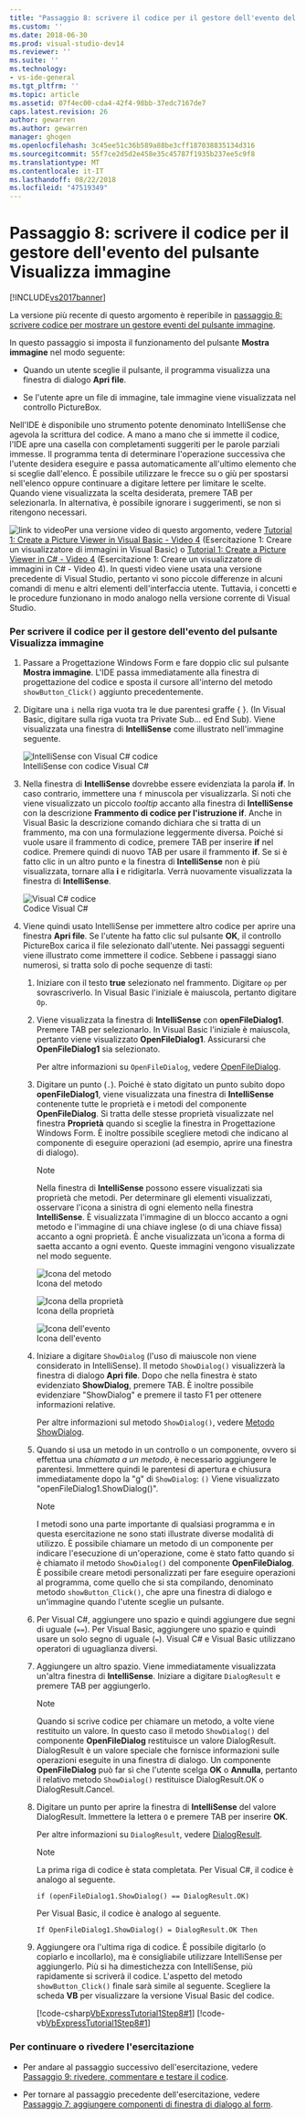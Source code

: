 ```yaml
---
title: "Passaggio 8: scrivere il codice per il gestore dell'evento del pulsante Mostra immagine | Microsoft Docs"
ms.custom: ''
ms.date: 2018-06-30
ms.prod: visual-studio-dev14
ms.reviewer: ''
ms.suite: ''
ms.technology:
- vs-ide-general
ms.tgt_pltfrm: ''
ms.topic: article
ms.assetid: 07f4ec00-cda4-42f4-98bb-37edc7167de7
caps.latest.revision: 26
author: gewarren
ms.author: gewarren
manager: ghogen
ms.openlocfilehash: 3c45ee51c36b589a88be3cff187038835134d316
ms.sourcegitcommit: 55f7ce2d5d2e458e35c45787f1935b237ee5c9f8
ms.translationtype: MT
ms.contentlocale: it-IT
ms.lasthandoff: 08/22/2018
ms.locfileid: "47519349"
---
```

# <a name="step-8-write-code-for-the-show-a-picture-button-event-handler"></a>Passaggio 8: scrivere il codice per il gestore dell'evento del pulsante Visualizza immagine
[!INCLUDE[vs2017banner](../includes/vs2017banner.md)]

La versione più recente di questo argomento è reperibile in [passaggio 8: scrivere codice per mostrare un gestore eventi del pulsante immagine](https://docs.microsoft.com/visualstudio/ide/step-8-write-code-for-the-show-a-picture-button-event-handler).  
  
In questo passaggio si imposta il funzionamento del pulsante **Mostra immagine** nel modo seguente:  
  
-   Quando un utente sceglie il pulsante, il programma visualizza una finestra di dialogo **Apri file**.  
  
-   Se l'utente apre un file di immagine, tale immagine viene visualizzata nel controllo PictureBox.  
  
 Nell'IDE è disponibile uno strumento potente denominato IntelliSense che agevola la scrittura del codice. A mano a mano che si immette il codice, l'IDE apre una casella con completamenti suggeriti per le parole parziali immesse. Il programma tenta di determinare l'operazione successiva che l'utente desidera eseguire e passa automaticamente all'ultimo elemento che si sceglie dall'elenco. È possibile utilizzare le frecce su o giù per spostarsi nell'elenco oppure continuare a digitare lettere per limitare le scelte. Quando viene visualizzata la scelta desiderata, premere TAB per selezionarla. In alternativa, è possibile ignorare i suggerimenti, se non si ritengono necessari.  
  
 ![link to video](../data-tools/media/playvideo.gif "PlayVideo")Per una versione video di questo argomento, vedere [Tutorial 1: Create a Picture Viewer in Visual Basic - Video 4](http://go.microsoft.com/fwlink/?LinkId=205215) (Esercitazione 1: Creare un visualizzatore di immagini in Visual Basic) o [Tutorial 1: Create a Picture Viewer in C# - Video 4](http://go.microsoft.com/fwlink/?LinkId=205203) (Esercitazione 1: Creare un visualizzatore di immagini in C# - Video 4). In questi video viene usata una versione precedente di Visual Studio, pertanto vi sono piccole differenze in alcuni comandi di menu e altri elementi dell'interfaccia utente. Tuttavia, i concetti e le procedure funzionano in modo analogo nella versione corrente di Visual Studio.  
  
### <a name="to-write-code-for-the-show-a-picture-button-event-handler"></a>Per scrivere il codice per il gestore dell'evento del pulsante Visualizza immagine  
  
1.  Passare a Progettazione Windows Form e fare doppio clic sul pulsante **Mostra immagine**. L'IDE passa immediatamente alla finestra di progettazione del codice e sposta il cursore all'interno del metodo `showButton_Click()` aggiunto precedentemente.  
  
2.  Digitare una `i` nella riga vuota tra le due parentesi graffe { }. (In Visual Basic, digitare sulla riga vuota tra Private Sub... ed End Sub). Viene visualizzata una finestra di **IntelliSense** come illustrato nell'immagine seguente.  
  
     ![IntelliSense con Visual C&#35; codice](../ide/media/express-ifintellisense.png "Express_IfIntellisense")  
IntelliSense con codice Visual C#  
  
3.  Nella finestra di **IntelliSense** dovrebbe essere evidenziata la parola **if**. In caso contrario, immettere una `f` minuscola per visualizzarla. Si noti che viene visualizzato un piccolo *tooltip* accanto alla finestra di **IntelliSense** con la descrizione **Frammento di codice per l'istruzione if**. Anche in Visual Basic la descrizione comando dichiara che si tratta di un frammento, ma con una formulazione leggermente diversa. Poiché si vuole usare il frammento di codice, premere TAB per inserire **if** nel codice. Premere quindi di nuovo TAB per usare il frammento **if**. Se si è fatto clic in un altro punto e la finestra di **IntelliSense** non è più visualizzata, tornare alla **i** e ridigitarla. Verrà nuovamente visualizzata la finestra di **IntelliSense**.  
  
     ![Visual C&#35; codice](../ide/media/express-highlighttrue.png "Express_HighlightTrue")  
Codice Visual C#  
  
4.  Viene quindi usato IntelliSense per immettere altro codice per aprire una finestra **Apri file**. Se l'utente ha fatto clic sul pulsante **OK**, il controllo PictureBox carica il file selezionato dall'utente. Nei passaggi seguenti viene illustrato come immettere il codice. Sebbene i passaggi siano numerosi, si tratta solo di poche sequenze di tasti:  
  
    1.  Iniziare con il testo **true** selezionato nel frammento. Digitare `op` per sovrascriverlo. In Visual Basic l'iniziale è maiuscola, pertanto digitare `Op`.  
  
    2.  Viene visualizzata la finestra di **IntelliSense** con **openFileDialog1**. Premere TAB per selezionarlo. In Visual Basic l'iniziale è maiuscola, pertanto viene visualizzato **OpenFileDialog1**. Assicurarsi che **OpenFileDialog1** sia selezionato.  
  
         Per altre informazioni su `OpenFileDialog`, vedere [OpenFileDialog](http://msdn.microsoft.com/library/system.windows.forms.openfiledialog.aspx).  
  
    3.  Digitare un punto (`.`). Poiché è stato digitato un punto subito dopo **openFileDialog1**, viene visualizzata una finestra di **IntelliSense** contenente tutte le proprietà e i metodi del componente **OpenFileDialog**. Si tratta delle stesse proprietà visualizzate nel finestra **Proprietà** quando si sceglie la finestra in Progettazione Windows Form. È inoltre possibile scegliere metodi che indicano al componente di eseguire operazioni (ad esempio, aprire una finestra di dialogo).  
  
        > [!NOTE]
        >  Nella finestra di **IntelliSense** possono essere visualizzati sia proprietà che metodi. Per determinare gli elementi visualizzati, osservare l'icona a sinistra di ogni elemento nella finestra **IntelliSense**. È visualizzata l'immagine di un blocco accanto a ogni metodo e l'immagine di una chiave inglese (o di una chiave fissa) accanto a ogni proprietà. È anche visualizzata un'icona a forma di saetta accanto a ogni evento. Queste immagini vengono visualizzate nel modo seguente.  
  
         ![Icona del metodo](../ide/media/express-iconmethod.png "Express_IconMethod")  
Icona del metodo  
  
         ![Icona della proprietà](../ide/media/express-iconproperty.png "Express_IconProperty")  
Icona della proprietà  
  
         ![Icona dell'evento](../ide/media/express-iconevent.png "Express_IconEvent")  
Icona dell'evento  
  
    4.  Iniziare a digitare `ShowDialog` (l'uso di maiuscole non viene considerato in IntelliSense). Il metodo `ShowDialog()` visualizzerà la finestra di dialogo **Apri file**. Dopo che nella finestra è stato evidenziato **ShowDialog**, premere TAB. È inoltre possibile evidenziare "ShowDialog" e premere il tasto F1 per ottenere informazioni relative.  
  
         Per altre informazioni sul metodo `ShowDialog()`, vedere [Metodo ShowDialog](http://msdn.microsoft.com/library/c7ykbedk.aspx).  
  
    5.  Quando si usa un metodo in un controllo o un componente, ovvero si effettua una *chiamata a un metodo*, è necessario aggiungere le parentesi. Immettere quindi le parentesi di apertura e chiusura immediatamente dopo la "g" di `ShowDialog`: `()` Viene visualizzato "openFileDialog1.ShowDialog()".  
  
        > [!NOTE]
        >  I metodi sono una parte importante di qualsiasi programma e in questa esercitazione ne sono stati illustrate diverse modalità di utilizzo. È possibile chiamare un metodo di un componente per indicare l'esecuzione di un'operazione, come è stato fatto quando si è chiamato il metodo `ShowDialog()` del componente **OpenFileDialog**. È possibile creare metodi personalizzati per fare eseguire operazioni al programma, come quello che si sta compilando, denominato metodo `showButton_Click()`, che apre una finestra di dialogo e un'immagine quando l'utente sceglie un pulsante.  
  
    6.  Per Visual C#, aggiungere uno spazio e quindi aggiungere due segni di uguale (`==`). Per Visual Basic, aggiungere uno spazio e quindi usare un solo segno di uguale (`=`). Visual C# e Visual Basic utilizzano operatori di uguaglianza diversi.  
  
    7.  Aggiungere un altro spazio. Viene immediatamente visualizzata un'altra finestra di **IntelliSense**. Iniziare a digitare `DialogResult` e premere TAB per aggiungerlo.  
  
        > [!NOTE]
        >  Quando si scrive codice per chiamare un metodo, a volte viene restituito un valore. In questo caso il metodo `ShowDialog()` del componente **OpenFileDialog** restituisce un valore DialogResult. DialogResult è un valore speciale che fornisce informazioni sulle operazioni eseguite in una finestra di dialogo. Un componente **OpenFileDialog** può far sì che l'utente scelga **OK** o **Annulla**, pertanto il relativo metodo `ShowDialog()` restituisce DialogResult.OK o DialogResult.Cancel.  
  
    8.  Digitare un punto per aprire la finestra di **IntelliSense** del valore DialogResult. Immettere la lettera `O` e premere TAB per inserire **OK**.  
  
         Per altre informazioni su `DialogResult`, vedere [DialogResult](http://msdn.microsoft.com/library/system.windows.forms.dialogresult.aspx).  
  
        > [!NOTE]
        >  La prima riga di codice è stata completata. Per Visual C#, il codice è analogo al seguente.  
        >   
        >  `if (openFileDialog1.ShowDialog() == DialogResult.OK)`  
        >   
        >  Per Visual Basic, il codice è analogo al seguente.  
        >   
        >  `If OpenFileDialog1.ShowDialog() = DialogResult.OK Then`  
  
    9. Aggiungere ora l'ultima riga di codice. È possibile digitarlo (o copiarlo e incollarlo), ma è consigliabile utilizzare IntelliSense per aggiungerlo. Più si ha dimestichezza con IntelliSense, più rapidamente si scriverà il codice. L'aspetto del metodo `showButton_Click()` finale sarà simile al seguente. Scegliere la scheda **VB** per visualizzare la versione Visual Basic del codice.  
  
         [!code-csharp[VbExpressTutorial1Step8#1](../snippets/csharp/VS_Snippets_VBCSharp/vbexpresstutorial1step8/cs/form1.cs#1)]
         [!code-vb[VbExpressTutorial1Step8#1](../snippets/visualbasic/VS_Snippets_VBCSharp/vbexpresstutorial1step8/vb/form1.vb#1)]  
  
### <a name="to-continue-or-review"></a>Per continuare o rivedere l'esercitazione  
  
-   Per andare al passaggio successivo dell'esercitazione, vedere [Passaggio 9: rivedere, commentare e testare il codice](../ide/step-9-review-comment-and-test-your-code.md).  
  
-   Per tornare al passaggio precedente dell'esercitazione, vedere [Passaggio 7: aggiungere componenti di finestra di dialogo al form](../ide/step-7-add-dialog-components-to-your-form.md).



